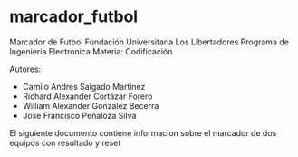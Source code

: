 # marcador_futbol

Marcador de Futbol
Fundación Universitaria Los Libertadores
Programa de Ingenieria Electronica
Materia: Codificación

Autores:

- Camilo Andres Salgado Martinez
- Richard Alexander Cortázar Forero
- William Alexander Gonzalez Becerra
- Jose Francisco Peñaloza Silva

El siguiente documento contiene informacion sobre el marcador de dos equipos con resultado y reset
